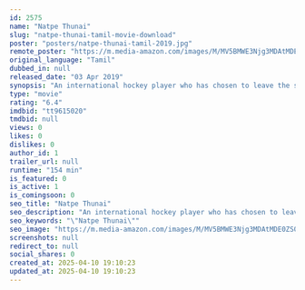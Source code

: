 ```yaml
---
id: 2575
name: "Natpe Thunai"
slug: "natpe-thunai-tamil-movie-download"
poster: "posters/natpe-thunai-tamil-2019.jpg"
remote_poster: "https://m.media-amazon.com/images/M/MV5BMWE3Njg3MDAtMDE0ZS00MzA4LTllYjAtM2U0MGNjOWNmMGNlXkEyXkFqcGc@._V1_SX300.jpg"
original_language: "Tamil"
dubbed_in: null
released_date: "03 Apr 2019"
synopsis: "An international hockey player who has chosen to leave the sport picks it up again to save the ground of a local team."
type: "movie"
rating: "6.4"
imdbid: "tt9615020"
tmdbid: null
views: 0
likes: 0
dislikes: 0
author_id: 1
trailer_url: null
runtime: "154 min"
is_featured: 0
is_active: 1
is_comingsoon: 0
seo_title: "Natpe Thunai"
seo_description: "An international hockey player who has chosen to leave the sport picks it up again to save the ground of a local team."
seo_keywords: "\"Natpe Thunai\""
seo_image: "https://m.media-amazon.com/images/M/MV5BMWE3Njg3MDAtMDE0ZS00MzA4LTllYjAtM2U0MGNjOWNmMGNlXkEyXkFqcGc@._V1_SX300.jpg"
screenshots: null
redirect_to: null
social_shares: 0
created_at: 2025-04-10 19:10:23
updated_at: 2025-04-10 19:10:23
---
```


